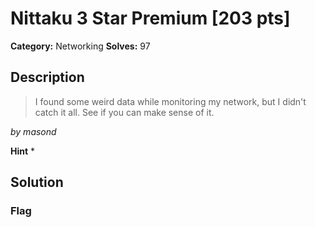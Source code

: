 # Nittaku 3 Star Premium [203 pts]

**Category:** Networking
**Solves:** 97

## Description
>I found some weird data while monitoring my network, but I didn't catch it all. See if you can make sense of it.

_by masond_

**Hint**
* 

## Solution

### Flag

